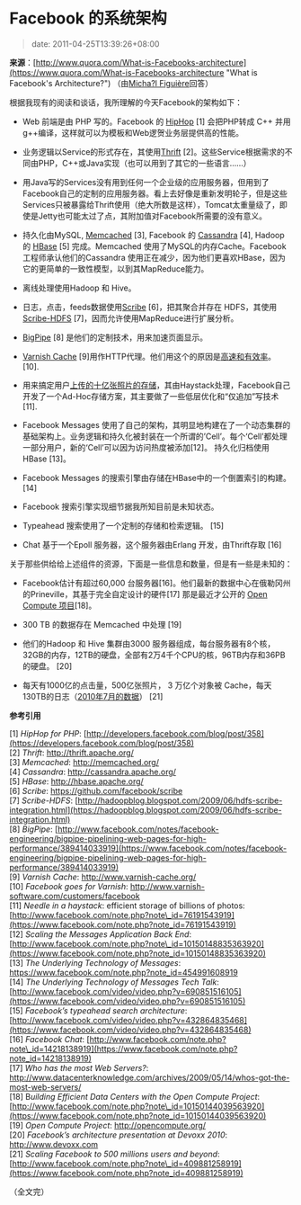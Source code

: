 # Facebook 的系统架构
>date: 2011-04-25T13:39:26+08:00


**来源**：[http://www.quora.com/What-is-Facebooks-architecture](https://www.quora.com/What-is-Facebooks-architecture "What is Facebook's Architecture?") （由[Micha?l Figuière](https://www.quora.com/Micha%C3%ABl-Figui%C3%A8re)回答）


根据我现有的阅读和谈话，我所理解的今天Facebook的架构如下：


* Web 前端是由 PHP 写的。Facebook 的 [HipHop]( http://developers.facebook.com/blog/post/358) [1] 会把PHP转成 C++ 并用 g++编译，这样就可以为模板和Web逻贺业务层提供高的性能。


* 业务逻辑以Service的形式存在，其使用[Thrift](http://thrift.apache.org/) [2]。这些Service根据需求的不同由PHP，C++或Java实现（也可以用到了其它的一些语言……）


* 用Java写的Services没有用到任何一个企业级的应用服务器，但用到了Facebook自己的定制的应用服务器。看上去好像是重新发明轮子，但是这些Services只被暴露给Thrift使用（绝大所数是这样），Tomcat太重量级了，即使是Jetty也可能太过了点，其附加值对Facebook所需要的没有意义。


* 持久化由MySQL, [Memcached](http://memcached.org/) [3], Facebook 的 [Cassandra](http://cassandra.apache.org/) [4], Hadoop 的 [HBase](http://hbase.apache.org/) [5] 完成。Memcached 使用了MySQL的内存Cache。Facebook 工程师承认他们的Cassandra 使用正在减少，因为他们更喜欢HBase，因为它的更简单的一致性模型，以到其MapReduce能力。


* 离线处理使用Hadoop 和 Hive。


* 日志，点击，feeds数据使用[Scribe](https://github.com/facebook/scribe) [6]，把其聚合并存在 HDFS，其使用[Scribe-HDFS](https://hadoopblog.blogspot.com/2009/06/hdfs-scribe-integration.html) [7]，因而允许使用MapReduce进行扩展分析。



* [BigPipe](https://www.facebook.com/notes/facebook-engineering/bigpipe-pipelining-web-pages-for-high-performance/389414033919) [8] 是他们的定制技术，用来加速页面显示。


* [Varnish Cache](http://www.varnish-cache.org/) [9]用作HTTP代理。他们用这个的原因是[高速和有效率](http://www.varnish-software.com/customers/facebook)。 [10].


* 用来搞定用户[上传的十亿张照片的存储](https://www.facebook.com/note.php?note_id=76191543919)，其由Haystack处理，Facebook自己开发了一个Ad-Hoc存储方案，其主要做了一些低层优化和“仅追加”写技术 [11].


* Facebook Messages 使用了自己的架构，其明显地构建在了一个动态集群的基础架构上。业务逻辑和持久化被封装在一个所谓的’Cell’。每个‘Cell’都处理一部分用户，新的‘Cell’可以因为访问热度被添加[12]。 持久化归档使用HBase [13]。


* Facebook Messages 的搜索引擎由存储在HBase中的一个倒置索引的构建。 [14]


* Facebook 搜索引擎实现细节据我所知目前是未知状态。


* Typeahead 搜索使用了一个定制的存储和检索逻辑。 [15]


* Chat 基于一个Epoll 服务器，这个服务器由Erlang 开发，由Thrift存取 [16]


关于那些供给给上述组件的资源，下面是一些信息和数量，但是有一些是未知的：


* Facebook估计有超过60,000 台服务器[16]。他们最新的数据中心在俄勒冈州的Prineville，其基于完全自定设计的硬件[17] 那是最近才公开的 [Open Compute 项目](http://opencompute.org)[18]。


* 300 TB 的数据存在 Memcached 中处理 [19]


* 他们的Hadoop 和 Hive 集群由3000 服务器组成，每台服务器有8个核，32GB的内存，12TB的硬盘，全部有2万4千个CPU的核，96TB内存和36PB的硬盘。 [20]


* 每天有1000亿的点击量，500亿张照片， 3 万亿个对象被 Cache，每天130TB的日志（[2010年7月的数据](https://www.facebook.com/note.php?note_id=409881258919)） [21]


**参考引用**


[1] *HipHop for PHP*: [http://developers.facebook.com/blog/post/358](https://developers.facebook.com/blog/post/358)  
[2] *Thrift*: <http://thrift.apache.org/>  
[3] *Memcached*: <http://memcached.org/>  
[4] *Cassandra*: <http://cassandra.apache.org/>  
[5] *HBase*: <http://hbase.apache.org/>  
[6] *Scribe*: <https://github.com/facebook/scribe>  
[7] *Scribe-HDFS*: [http://hadoopblog.blogspot.com/2009/06/hdfs-scribe-integration.html](https://hadoopblog.blogspot.com/2009/06/hdfs-scribe-integration.html)  
[8] *BigPipe*: [http://www.facebook.com/notes/facebook-engineering/bigpipe-pipelining-web-pages-for-high-performance/389414033919](https://www.facebook.com/notes/facebook-engineering/bigpipe-pipelining-web-pages-for-high-performance/389414033919)  
[9] *Varnish Cache*: <http://www.varnish-cache.org/>  
[10] *Facebook goes for Varnish*: <http://www.varnish-software.com/customers/facebook>  
[11] *Needle in a haystack*: efficient storage of billions of photos: [http://www.facebook.com/note.php?note\_id=76191543919](https://www.facebook.com/note.php?note_id=76191543919)  
[12] *Scaling the Messages Application Back End*: [http://www.facebook.com/note.php?note\_id=10150148835363920](https://www.facebook.com/note.php?note_id=10150148835363920)  
[13] *The Underlying Technology of Messages*: <https://www.facebook.com/note.php?note_id=454991608919>  
[14] *The Underlying Technology of Messages Tech Talk*: [http://www.facebook.com/video/video.php?v=690851516105](https://www.facebook.com/video/video.php?v=690851516105)  
[15] *Facebook’s typeahead search architecture*: [http://www.facebook.com/video/video.php?v=432864835468](https://www.facebook.com/video/video.php?v=432864835468)  
[16] *Facebook Chat*: [http://www.facebook.com/note.php?note\_id=14218138919](https://www.facebook.com/note.php?note_id=14218138919)  
[17] *Who has the most Web Servers?*: <http://www.datacenterknowledge.com/archives/2009/05/14/whos-got-the-most-web-servers/>  
[18] B*uilding Efficient Data Centers with the Open Compute Project*: [http://www.facebook.com/note.php?note\_id=10150144039563920](https://www.facebook.com/note.php?note_id=10150144039563920)  
[19] *Open Compute Project*: <http://opencompute.org/>  
[20] *Facebook’s architecture presentation at Devoxx 2010*: <http://www.devoxx.com>  
[21] *Scaling Facebook to 500 millions users and beyond*: [http://www.facebook.com/note.php?note\_id=409881258919](https://www.facebook.com/note.php?note_id=409881258919)


（全文完）


